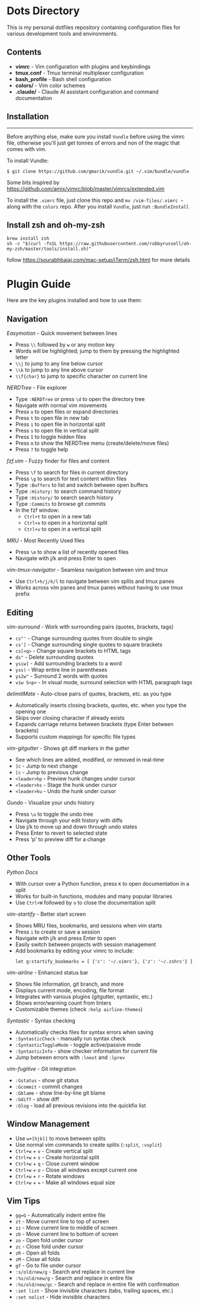 # Dots Directory

This is my personal dotfiles repository containing configuration files for various development tools and environments.

## Contents

- **vimrc** - Vim configuration with plugins and keybindings
- **tmux.conf** - Tmux terminal multiplexer configuration  
- **bash_profile** - Bash shell configuration
- **colors/** - Vim color schemes
- **.claude/** - Claude AI assistant configuration and command documentation

## Installation
--------

Before anything else, make sure you install `Vundle` before using the vimrc file, otherwise you'll just get tonnes of errors and non of the magic that comes with vim.

To install Vundle:
  
    $ git clone https://github.com/gmarik/vundle.git ~/.vim/bundle/vundle

Some bits inspired by https://github.com/amix/vimrc/blob/master/vimrcs/extended.vim

To install the `.vimrc` file, just clone this repo and `mv /vim-files/.vimrc ~` along with the `colors` repo.
After you install `Vundle`, just run `:BundleInstall`

## Install zsh and oh-my-zsh

```
brew install zsh
sh -c "$(curl -fsSL https://raw.githubusercontent.com/robbyrussell/oh-my-zsh/master/tools/install.sh)"
```

follow https://sourabhbajaj.com/mac-setup/iTerm/zsh.html for more details

# Plugin Guide

Here are the key plugins installed and how to use them:

## Navigation

*Easymotion* - Quick movement between lines
- Press `\\` followed by `w` or any motion key
- Words will be highlighted; jump to them by pressing the highlighted letter
- `\\j` to jump to any line below cursor
- `\\k` to jump to any line above cursor
- `\\f{char}` to jump to specific character on current line

*NERDTree* - File explorer
- Type `:NERDTree` or press `\d` to open the directory tree
- Navigate with normal vim movements
- Press `o` to open files or expand directories
- Press `t` to open file in new tab
- Press `i` to open file in horizontal split
- Press `s` to open file in vertical split
- Press `I` to toggle hidden files
- Press `m` to show the NERDTree menu (create/delete/move files)
- Press `?` to toggle help

*fzf.vim* - Fuzzy finder for files and content
- Press `\f` to search for files in current directory
- Press `\g` to search for text content within files
- Type `:Buffers` to list and switch between open buffers
- Type `:History:` to search command history
- Type `:History/` to search search history
- Type `:Commits` to browse git commits
- In the fzf window:
  - `Ctrl+t` to open in a new tab
  - `Ctrl+x` to open in a horizontal split
  - `Ctrl+v` to open in a vertical split

*MRU* - Most Recently Used files
- Press `\m` to show a list of recently opened files
- Navigate with j/k and press Enter to open

*vim-tmux-navigator* - Seamless navigation between vim and tmux
- Use `Ctrl+h/j/k/l` to navigate between vim splits and tmux panes
- Works across vim panes and tmux panes without having to use tmux prefix

## Editing

*vim-surround* - Work with surrounding pairs (quotes, brackets, tags)
- `cs"'` - Change surrounding quotes from double to single
- `cs']` - Change surrounding single quotes to square brackets
- `cs[<q>` - Change square brackets to HTML tags
- `ds"` - Delete surrounding quotes
- `ysiw]` - Add surrounding brackets to a word
- `yss)` - Wrap entire line in parentheses
- `ys2w"` - Surround 2 words with quotes
- `viw S<p>` - In visual mode, surround selection with HTML paragraph tags

*delimitMate* - Auto-close pairs of quotes, brackets, etc. as you type
- Automatically inserts closing brackets, quotes, etc. when you type the opening one
- Skips over closing character if already exists
- Expands carriage returns between brackets (type Enter between brackets)
- Supports custom mappings for specific file types

*vim-gitgutter* - Shows git diff markers in the gutter
- See which lines are added, modified, or removed in real-time
- `]c` - Jump to next change
- `[c` - Jump to previous change
- `<leader>hp` - Preview hunk changes under cursor
- `<leader>hs` - Stage the hunk under cursor
- `<leader>hu` - Undo the hunk under cursor

*Gundo* - Visualize your undo history
- Press `\u` to toggle the undo tree
- Navigate through your edit history with diffs
- Use j/k to move up and down through undo states
- Press Enter to revert to selected state
- Press 'p' to preview diff for a change

## Other Tools

*Python Docs*
- With cursor over a Python function, press `K` to open documentation in a split
- Works for built-in functions, modules and many popular libraries
- Use `Ctrl+W` followed by `o` to close the documentation split

*vim-startify* - Better start screen
- Shows MRU files, bookmarks, and sessions when vim starts
- Press `i` to create or save a session
- Navigate with j/k and press Enter to open
- Easily switch between projects with session management
- Add bookmarks by editing your vimrc to include:
  ```vim
  let g:startify_bookmarks = [ {'c': '~/.vimrc'}, {'z': '~/.zshrc'} ]
  ```

*vim-airline* - Enhanced status bar
- Shows file information, git branch, and more
- Displays current mode, encoding, file format
- Integrates with various plugins (gitgutter, syntastic, etc.)
- Shows error/warning count from linters
- Customizable themes (check `:help airline-themes`)

*Syntastic* - Syntax checking
- Automatically checks files for syntax errors when saving
- `:SyntasticCheck` - manually run syntax check
- `:SyntasticToggleMode` - toggle active/passive mode
- `:SyntasticInfo` - show checker information for current file
- Jump between errors with `:lnext` and `:lprev`

*vim-fugitive* - Git integration
- `:Gstatus` - show git status
- `:Gcommit` - commit changes
- `:Gblame` - show line-by-line git blame
- `:Gdiff` - show diff
- `:Glog` - load all previous revisions into the quickfix list

## Window Management
- Use `w+[hjkl]` to move between splits
- Use normal vim commands to create splits (`:split`, `:vsplit`)
- `Ctrl+w` + `v` - Create vertical split
- `Ctrl+w` + `s` - Create horizontal split
- `Ctrl+w` + `q` - Close current window
- `Ctrl+w` + `o` - Close all windows except current one
- `Ctrl+w` + `r` - Rotate windows
- `Ctrl+w` + `=` - Make all windows equal size

## Vim Tips
- `gg=G` - Automatically indent entire file
- `zt` - Move current line to top of screen
- `zz` - Move current line to middle of screen
- `zb` - Move current line to bottom of screen
- `zo` - Open fold under cursor
- `zc` - Close fold under cursor
- `zR` - Open all folds
- `zM` - Close all folds
- `gf` - Go to file under cursor
- `:s/old/new/g` - Search and replace in current line
- `:%s/old/new/g` - Search and replace in entire file
- `:%s/old/new/gc` - Search and replace in entire file with confirmation
- `:set list` - Show invisible characters (tabs, trailing spaces, etc.)
- `:set nolist` - Hide invisible characters

